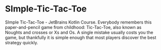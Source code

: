 # SImple-Tic-Tac-Toe
SImple Tic-Tac-Toe - JetBrains Kotlin Course.
Everybody remembers this paper-and-pencil game from childhood: Tic-Tac-Toe, also known as Noughts and crosses or Xs and Os. 
A single mistake usually costs you the game, but thankfully it is simple enough that most players discover the best strategy quickly.
